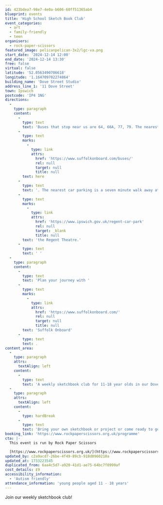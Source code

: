 ```yaml
---
id: 423bdea7-98e7-4e0a-b606-60ff51365ab4
blueprint: events
title: 'High School Sketch Book Club'
event_categories:
  - art
  - family-friendly
  - teen
organisers:
  - rock-paper-scissors
featured_image: pelicanpelican-3x2/lgc-va.png
start_date: '2024-12-14 12:00'
end_date: '2024-12-14 13:30'
free: false
virtual: false
latitude: '52.0563490706618'
longitude: '1.164709702274864'
building_name: 'Dove Street Studio'
address_line_1: '11 Dove Street'
town: Ipswich
postcode: 'IP4 1NG'
directions:
  -
    type: paragraph
    content:
      -
        type: text
        text: 'Buses that stop near us are 64, 66A, 77, 79. The nearest bus stop is one minute walk away, see the latest bus timetables '
      -
        type: text
        marks:
          -
            type: link
            attrs:
              href: 'https://www.suffolkonboard.com/buses/'
              rel: null
              target: null
              title: null
        text: here
      -
        type: text
        text: '. The nearest car parking is a seven minute walk away at '
      -
        type: text
        marks:
          -
            type: link
            attrs:
              href: 'https://www.ipswich.gov.uk/regent-car-park'
              rel: null
              target: _blank
              title: null
        text: 'the Regent Theatre.'
      -
        type: text
        text: ' '
  -
    type: paragraph
    content:
      -
        type: text
        text: 'Plan your journey with '
      -
        type: text
        marks:
          -
            type: link
            attrs:
              href: 'https://www.suffolkonboard.com/'
              rel: null
              target: null
              title: null
        text: 'Suffolk Onboard'
      -
        type: text
        text: .
content_area:
  -
    type: paragraph
    attrs:
      textAlign: left
    content:
      -
        type: text
        text: 'A weekly sketchbook club for 11-18 year olds in our Dove Street Studio. We have an open studio feel with creative prompts and access to materials and processes to illustrate, print make and create however you like!'
  -
    type: paragraph
    attrs:
      textAlign: left
    content:
      -
        type: hardBreak
      -
        type: text
        text: 'Bring your own sketchbook or project or come ready to get inspired!'
booking_link: 'https://www.rockpaperscissors.org.uk/programme'
cta: |-
  This event is run by Rock Paper Scissors

  [https://www.rockpaperscissors.org.uk/](https://www.rockpaperscissors.org.uk/)
updated_by: c2a9acd7-26be-4f49-89cb-918d0960210a
updated_at: 1733223545
duplicated_from: 6aa4c5d7-a920-41d1-ae75-64bc7f0999af
cost_details: £9
accessibility_information:
  - 'Autism friendly'
attendance_information: 'young people aged 11 - 18 years'
---
```

Join our weekly sketchbook club!
